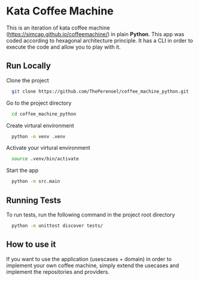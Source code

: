 
# Kata Coffee Machine

This is an iteration of kata coffee machine (https://simcap.github.io/coffeemachine/) in plain **Python**. This app was coded according to hexagonal architecture principle. It has a CLI in order to execute the code and allow you to play with it.



## Run Locally

Clone the project

```bash
  git clone https://github.com/ThePerenoel/coffee_machine_python.git
```

Go to the project directory

```bash
  cd coffee_machine_python
```

Create virtural environment

```bash
  python -m venv .venv
```

Activate your virtural environment

```bash
  source .venv/bin/activate
```

Start the app

```bash
  python -m src.main
```


## Running Tests

To run tests, run the following command in the project root directory

```bash
  python -m unittest discover tests/
```

## How to use it

If you want to use the application (usescases + domain) in order to implement your own coffee machine, simply extend the usecases and implement the repositories and providers.  
